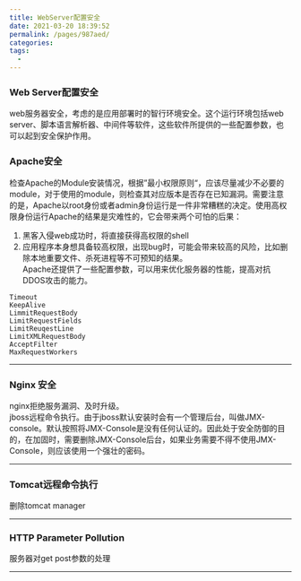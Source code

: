 ```yaml
---
title: WebServer配置安全
date: 2021-03-20 18:39:52
permalink: /pages/987aed/
categories:
tags:
  - 
---
```

### Web Server配置安全

web服务器安全，考虑的是应用部署时的智行环境安全。这个运行环境包括web server、脚本语言解析器、中间件等软件，这些软件所提供的一些配置参数，也可以起到安全保护作用。

### Apache安全

检查Apache的Module安装情况，根据”最小权限原则“，应该尽量减少不必要的module，对于使用的module，则检查其对应版本是否存在已知漏洞。需要注意的是，Apache以root身份或者admin身份运行是一件非常糟糕的决定。使用高权限身份运行Apache的结果是灾难性的，它会带来两个可怕的后果：  
1. 黑客入侵web成功时，将直接获得高权限的shell  
2. 应用程序本身想具备较高权限，出现bug时，可能会带来较高的风险，比如删除本地重要文件、杀死进程等不可预知的结果。  
Apache还提供了一些配置参数，可以用来优化服务器的性能，提高对抗DDOS攻击的能力。
```
Timeout
KeepAlive
LimmitRequestBody
LimitRequestFields
LimitReuqestLine
LimitXMLRequestBody
AcceptFilter
MaxRequestWorkers
```
--- 

### Nginx 安全

nginx拒绝服务漏洞、及时升级。  
jboss远程命令执行。由于jboss默认安装时会有一个管理后台，叫做JMX-console。默认按照将JMX-Console是没有任何认证的。因此处于安全防御的目的，在加固时，需要删除JMX-Console后台，如果业务需要不得不使用JMX-Console，则应该使用一个强壮的密码。

---

### Tomcat远程命令执行

删除tomcat manager

---

### HTTP Parameter Pollution

服务器对get post参数的处理

---